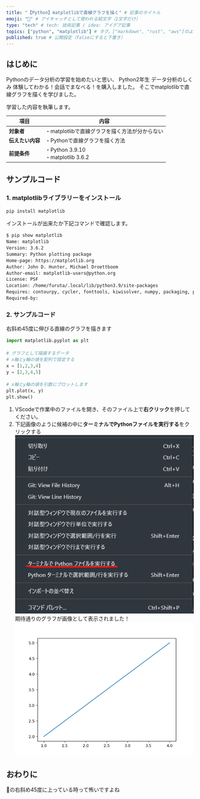 ```yaml
---
title: "【Python】matplotlibで直線グラフを描く" # 記事のタイトル
emoji: "🎢" # アイキャッチとして使われる絵文字（1文字だけ）
type: "tech" # tech: 技術記事 / idea: アイデア記事
topics: ["python", "matplotlib"] # タグ。["markdown", "rust", "aws"]のように指定する
published: true # 公開設定（falseにすると下書き）
---
```

## はじめに
Pythonのデータ分析の学習を始めたいと思い、
Python2年生 データ分析のしくみ 体験してわかる！会話でまなべる！を購入しました。
そこでmatplotlibで直線グラフを描くを学びました。

学習した内容を執筆します。

|  項目  | 内容  |
| ---- | ---- |
|  **対象者**  |  ・matplotlibで直線グラフを描く方法が分からない  |
|  **伝えたい内容**  |  ・Pythonで直線グラフを描く方法  |
|  **前提条件**  |  ・Python 3.9.10<br>・matplotlib 3.6.2 |


## サンプルコード
### 1. matplotlibライブラリーをインストール
```bash
pip install matplotlib
```
インストールが出来たか下記コマンドで確認します。
```bash
$ pip show matplotlib
Name: matplotlib
Version: 3.6.2
Summary: Python plotting package
Home-page: https://matplotlib.org
Author: John D. Hunter, Michael Droettboom
Author-email: matplotlib-users@python.org
License: PSF
Location: /home/furuta/.local/lib/python3.9/site-packages
Requires: contourpy, cycler, fonttools, kiwisolver, numpy, packaging, pillow, pyparsing, python-dateutil
Required-by:
```
### 2. サンプルコード
右斜め45度に伸びる直線のグラフを描きます
```python
import matplotlib.pyplot as plt

# グラフとして描画するデータ
# x軸とy軸の値を配列で設定する
x = [1,2,3,4]
y = [2,3,4,5]

# x軸とy軸の値を引数にプロットします
plt.plot(x, y)
plt.show()
```
1. VScodeで作業中のファイルを開き、そのファイル上で**右クリック**を押してください。
2. 下記画像のように候補の中に**ターミナルでPythonファイルを実行する**をクリックする
![ターミナルでPythonファイルを実行する](/images/run-matplotlib-vscode.png)
期待通りのグラフが画像として表示されました！
![右斜め45度に伸びる直線のグラフ](/images/45graph.png)

## おわりに
🎢の右斜め45度に上っている時って怖いですよね

